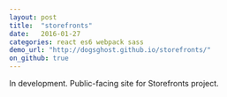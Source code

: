 ```yaml
---
layout: post
title:  "storefronts"
date:   2016-01-27
categories: react es6 webpack sass
demo_url: "http://dogsghost.github.io/storefronts/"
on_github: true
---
```


In development. Public-facing site for Storefronts project.

<!-- end -->
